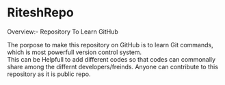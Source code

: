 # RiteshRepo
Overview:- Repository To Learn GitHub

The porpose to make this repository on GitHub is to learn Git commands, which is most powerfull version control system.  
This can be Helpfull to add different codes so that codes can commonally share among the differnt developers/freinds.
Anyone can contribute to this repository as it is public repo.
